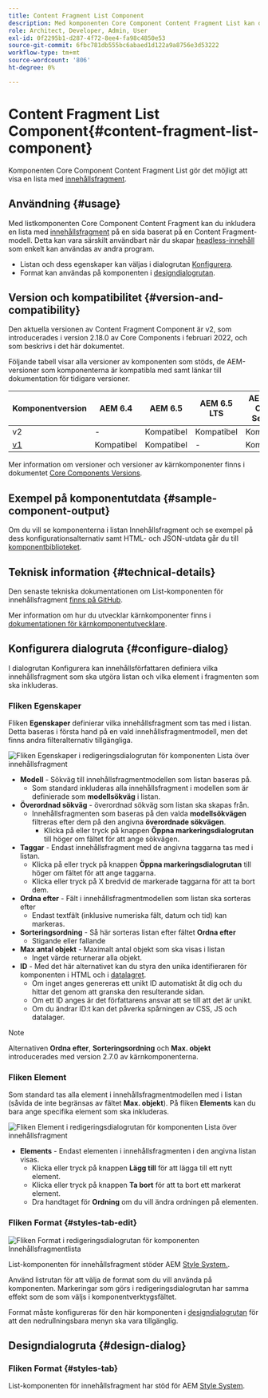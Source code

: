 ```yaml
---
title: Content Fragment List Component
description: Med komponenten Core Component Content Fragment List kan du visa en lista med innehållsfragment.
role: Architect, Developer, Admin, User
exl-id: 0f2295b1-d287-4f72-8ee4-fa98c4850e53
source-git-commit: 6fbc781db555bc6abaed1d122a9a8756e3d53222
workflow-type: tm+mt
source-wordcount: '806'
ht-degree: 0%

---
```


# Content Fragment List Component{#content-fragment-list-component}

Komponenten Core Component Content Fragment List gör det möjligt att visa en lista med [innehållsfragment](https://experienceleague.adobe.com/docs/experience-manager-cloud-service/assets/content-fragments/content-fragments.html).

## Användning {#usage}

Med listkomponenten Core Component Content Fragment kan du inkludera en lista med [innehållsfragment](https://experienceleague.adobe.com/docs/experience-manager-cloud-service/assets/content-fragments/content-fragments.html) på en sida baserat på en Content Fragment-modell. Detta kan vara särskilt användbart när du skapar [headless-innehåll](https://helpx.adobe.com/experience-manager/6-5/sites/developing/user-guide.html?topic=/experience-manager/6-5/sites/developing/morehelp/headless.ug.js) som enkelt kan användas av andra program.

* Listan och dess egenskaper kan väljas i dialogrutan [Konfigurera](#configure-dialog).
* Format kan användas på komponenten i [designdialogrutan](#design-dialog).

## Version och kompatibilitet {#version-and-compatibility}

Den aktuella versionen av Content Fragment Component är v2, som introducerades i version 2.18.0 av Core Components i februari 2022, och som beskrivs i det här dokumentet.

Följande tabell visar alla versioner av komponenten som stöds, de AEM-versioner som komponenterna är kompatibla med samt länkar till dokumentation för tidigare versioner.

| Komponentversion | AEM 6.4 | AEM 6.5 | AEM 6.5 LTS | AEM as a Cloud Service |
|---|----|---|---|---|
| v2 | - | Kompatibel | Kompatibel | Kompatibel |
| [v1](v1/content-fragment-list.md) | Kompatibel | Kompatibel | - | Kompatibel |

Mer information om versioner och versioner av kärnkomponenter finns i dokumentet [Core Components Versions](/help/versions.md).

## Exempel på komponentutdata {#sample-component-output}

Om du vill se komponenterna i listan Innehållsfragment och se exempel på dess konfigurationsalternativ samt HTML- och JSON-utdata går du till [komponentbiblioteket](https://adobe.com/go/aem_cmp_library_cflist).

## Teknisk information {#technical-details}

Den senaste tekniska dokumentationen om List-komponenten för innehållsfragment [ finns på GitHub](https://adobe.com/go/aem_cmp_tech_cflist_v1).

Mer information om hur du utvecklar kärnkomponenter finns i [dokumentationen för kärnkomponentutvecklare](/help/developing/overview.md).

## Konfigurera dialogruta {#configure-dialog}

I dialogrutan Konfigurera kan innehållsförfattaren definiera vilka innehållsfragment som ska utgöra listan och vilka element i fragmenten som ska inkluderas.

### Fliken Egenskaper

Fliken **Egenskaper** definierar vilka innehållsfragment som tas med i listan. Detta baseras i första hand på en vald innehållsfragmentmodell, men det finns andra filteralternativ tillgängliga.

![Fliken Egenskaper i redigeringsdialogrutan för komponenten Lista över innehållsfragment](/help/assets/content-fragment-list-properties.png)

* **Modell** - Sökväg till innehållsfragmentmodellen som listan baseras på.
   * Som standard inkluderas alla innehållsfragment i modellen som är definierade som **modellsökväg** i listan.
* **Överordnad sökväg** - överordnad sökväg som listan ska skapas från.
   * Innehållsfragmenten som baseras på den valda **modellsökvägen** filtreras efter dem på den angivna **överordnade sökvägen**.
      * Klicka på eller tryck på knappen **Öppna markeringsdialogrutan** till höger om fältet för att ange sökvägen.
* **Taggar** - Endast innehållsfragment med de angivna taggarna tas med i listan.
   * Klicka på eller tryck på knappen **Öppna markeringsdialogrutan** till höger om fältet för att ange taggarna.
   * Klicka eller tryck på X bredvid de markerade taggarna för att ta bort dem.
* **Ordna efter** - Fält i innehållsfragmentmodellen som listan ska sorteras efter
   * Endast textfält (inklusive numeriska fält, datum och tid) kan markeras.
* **Sorteringsordning** - Så här sorteras listan efter fältet **Ordna efter**
   * Stigande eller fallande
* **Max antal objekt** - Maximalt antal objekt som ska visas i listan
   * Inget värde returnerar alla objekt.
* **ID** - Med det här alternativet kan du styra den unika identifieraren för komponenten i HTML och i [datalagret](/help/developing/data-layer/overview.md).
   * Om inget anges genereras ett unikt ID automatiskt åt dig och du hittar det genom att granska den resulterande sidan.
   * Om ett ID anges är det författarens ansvar att se till att det är unikt.
   * Om du ändrar ID:t kan det påverka spårningen av CSS, JS och datalager.

>[!NOTE]
>Alternativen **Ordna efter**, **Sorteringsordning** och **Max. objekt** introducerades med version 2.7.0 av kärnkomponenterna.

### Fliken Element

Som standard tas alla element i innehållsfragmentmodellen med i listan (såvida de inte begränsas av fältet **Max. objekt**). På fliken **Elements** kan du bara ange specifika element som ska inkluderas.

![Fliken Element i redigeringsdialogrutan för komponenten Lista över innehållsfragment](/help/assets/content-fragment-list-elements.png)

* **Elements** - Endast elementen i innehållsfragmenten i den angivna listan visas.
   * Klicka eller tryck på knappen **Lägg till** för att lägga till ett nytt element.
   * Klicka eller tryck på knappen **Ta bort** för att ta bort ett markerat element.
   * Dra handtaget för **Ordning** om du vill ändra ordningen på elementen.

### Fliken Format {#styles-tab-edit}

![Fliken Format i redigeringsdialogrutan för komponenten Innehållsfragmentlista](/help/assets/content-fragment-list-styles.png)

List-komponenten för innehållsfragment stöder AEM [Style System.](/help/get-started/authoring.md#component-styling).

Använd listrutan för att välja de format som du vill använda på komponenten. Markeringar som görs i redigeringsdialogrutan har samma effekt som de som väljs i komponentverktygsfältet.

Format måste konfigureras för den här komponenten i [designdialogrutan](#design-dialog) för att den nedrullningsbara menyn ska vara tillgänglig.

## Designdialogruta {#design-dialog}

### Fliken Format {#styles-tab}

List-komponenten för innehållsfragment har stöd för AEM [Style System](/help/get-started/authoring.md#component-styling).
